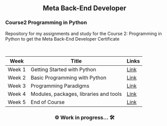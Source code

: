 ## <div align="center"> Meta Back-End Developer </div>
### Course2 Programming in Python

Repository for my assignments and study for the Course 2: Programming in Python to get the Meta Back-End Developer Certificate


<br>

| Week | Title | Links |
| :----:|---------|------|
|Week 1| Getting Started with Python|[Link](https://github.com/aliaformo/meta-BE-dev-course2-programminginpython/tree/Week1)|
|Week 2 |Basic Programming with Python|[Link](https://github.com/aliaformo/meta-BE-dev-course2-programminginpython/tree/Week2)|
|Week 3|Programming Paradigms|[Link]()|
|Week 4| Modules, packages, libraries and tools|[Link]()|
|Week 5| End of Course|[Link]()|

### <div align="center"> ⚙️ Work in progress... 🛠️ </div>
